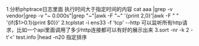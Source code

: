 1.分析phptrace日志里面 执行时间大于指定时间的内容
cat aaa |grep -v vendor|grep -v "~ 0.000s"|grep "~"|awk -F "~" '{print $2,$0}'|awk -F " " '{if($1>0.1){print $0}}'
2.tcplstat -i ens33 -f 'tcp' --http 可以监听所有http请求，比如一个api里面调用了多少http连接都可以有好的展示出来
3.sort -nr -k 2 -t'<' test.info |head -n20 指定排序
